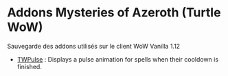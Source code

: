 # Addons Mysteries of Azeroth (Turtle WoW)
Sauvegarde des addons utilisés sur le client WoW Vanilla 1.12

- [TWPulse](https://github.com/Mysteries-of-Azeroth-Addons/TWPulse) : Displays a pulse animation for spells when their cooldown is finished.
